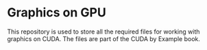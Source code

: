 # Graphics on GPU

This repository is used to store all the required files for working with graphics on CUDA.
The files are part of the CUDA by Example book.
